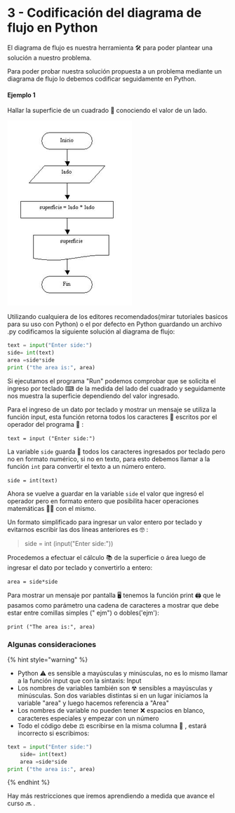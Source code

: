 # 3 - Codificación del diagrama de flujo en Python

El diagrama de flujo es nuestra herramienta 🛠 para poder plantear una solución a nuestro problema.

Para poder probar nuestra solución propuesta a un problema mediante un diagrama de flujo lo debemos codificar seguidamente en Python.

#### Ejemplo 1

Hallar la superficie de un cuadrado 🔲 conociendo el valor de un lado.

![](.gitbook/assets/image%20%282%29.png)

Utilizando cualquiera de los editores recomendados\(mirar tutoriales basicos para su uso con Python\) o el por defecto en Python guardando un archivo .py codificamos la siguiente solución al diagrama de flujo:

```python
text = input("Enter side:") 
side= int(text)
area =side*side
print ("the area is:", area)
```

Si ejecutamos el programa "Run"  podemos comprobar que se solicita el ingreso por teclado ⌨ de la medida del lado del cuadrado y seguidamente nos muestra la superficie dependiendo del valor ingresado.

Para el ingreso de un dato por teclado y mostrar un mensaje se utiliza la función input, esta función retorna todos los caracteres 🔡 escritos por el operador del programa 🤖 :

`text = input ("Enter side:")`

La variable `side` guarda 💾 todos los caracteres ingresados por teclado pero no en formato numérico, si no en texto,  para esto debemos llamar a la función  `int` para convertir el texto a un número entero.

`side = int(text)`

Ahora se vuelve a guardar en la variable `side` el valor que ingresó el operador pero en formato entero que posibilita hacer operaciones matemáticas 👩🔬 con el mismo.

Un formato simplificado para ingresar un valor entero por teclado y evitarnos escribir las dos líneas anteriores es 🤓 : 

> side  = int \(input\("Enter side:"\)\)

Procedemos a efectuar el cálculo 📚 de la superficie o área luego de ingresar el dato por teclado y convertirlo a entero:

`area = side*side`

Para mostrar un mensaje por pantalla 🖥 tenemos la función print 🖨 que le pasamos como parámetro una cadena de caracteres a mostrar que debe estar entre comillas simples \(" ejm"\) o   dobles\('ejm'\):

`print ("The area is:", area)`

### Algunas consideraciones

{% hint style="warning" %}
* Python ⚠ es sensible  a mayúsculas y minúsculas, no es lo mismo llamar a la función input que con la sintaxis: Input
* Los nombres de variables también son ☢ sensibles  a mayúsculas y minúsculas. Son dos variables distintas si en un lugar iniciamos  la variable "area" y luego hacemos referencia a "Area"
* Los nombres de variable no pueden tener ❌ espacios en blanco, caracteres especiales y empezar con un número
* Todo el código debe ⚖ escribirse en la misma columna 📐 , estará incorrecto si escribimos:

```python
text = input("Enter side:") 
    side= int(text)
    area =side*side
print ("the area is:", area)
```
{% endhint %}

Hay más restricciones que iremos aprendiendo a medida que avance el curso 🔜 .




